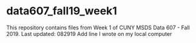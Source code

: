 # data607_fall19_week1
This repository contains files from Week 1 of CUNY MSDS Data 607 - Fall 2019.
Last updated: 082919
Add line I wrote on my local computer
